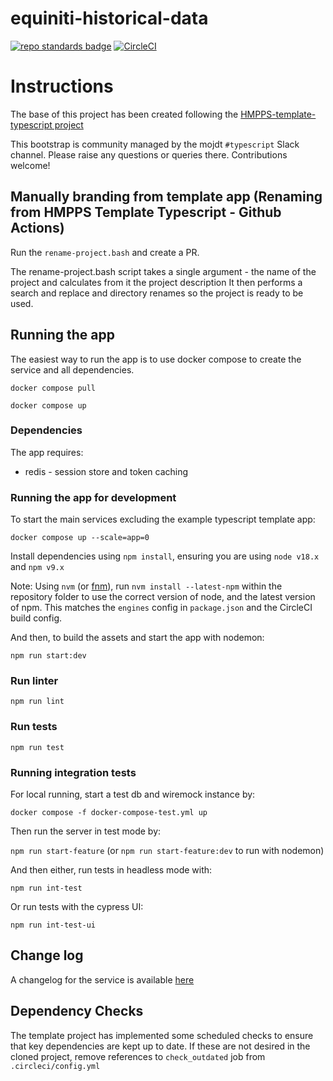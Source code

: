 # equiniti-historical-data
[![repo standards badge](https://img.shields.io/badge/dynamic/json?color=blue&style=flat&logo=github&label=MoJ%20Compliant&query=%24.result&url=https%3A%2F%2Foperations-engineering-reports.cloud-platform.service.justice.gov.uk%2Fapi%2Fv1%2Fcompliant_public_repositories%2Fhmpps-template-typescript)](https://operations-engineering-reports.cloud-platform.service.justice.gov.uk/public-github-repositories.html#hmpps-template-typescript "Link to report")
[![CircleCI](https://circleci.com/gh/ministryofjustice/hmpps-template-typescript/tree/main.svg?style=svg)](https://app.circleci.com/pipelines/github/ministryofjustice/laa-crime-equinity-historical-data-frontend)

# Instructions

The base of this project has been created following the [HMPPS-template-typescript project](https://github.com/ministryofjustice/hmpps-template-typescript)

This bootstrap is community managed by the mojdt `#typescript` Slack channel.
Please raise any questions or queries there. Contributions welcome!


## Manually branding from template app (Renaming from HMPPS Template Typescript - Github Actions)
Run the `rename-project.bash` and create a PR.

The rename-project.bash script takes a single argument - the name of the project and calculates from it the project description
It then performs a search and replace and directory renames so the project is ready to be used.

## Running the app
The easiest way to run the app is to use docker compose to create the service and all dependencies. 

`docker compose pull`

`docker compose up`

### Dependencies
The app requires:
* redis - session store and token caching

### Running the app for development

To start the main services excluding the example typescript template app: 

`docker compose up --scale=app=0`

Install dependencies using `npm install`, ensuring you are using `node v18.x` and `npm v9.x`

Note: Using `nvm` (or [fnm](https://github.com/Schniz/fnm)), run `nvm install --latest-npm` within the repository folder to use the correct version of node, and the latest version of npm. This matches the `engines` config in `package.json` and the CircleCI build config.

And then, to build the assets and start the app with nodemon:

`npm run start:dev`

### Run linter

`npm run lint`

### Run tests

`npm run test`

### Running integration tests

For local running, start a test db and wiremock instance by:

`docker compose -f docker-compose-test.yml up`

Then run the server in test mode by:

`npm run start-feature` (or `npm run start-feature:dev` to run with nodemon)

And then either, run tests in headless mode with:

`npm run int-test`
 
Or run tests with the cypress UI:

`npm run int-test-ui`

## Change log

A changelog for the service is available [here](./CHANGELOG.md)


## Dependency Checks

The template project has implemented some scheduled checks to ensure that key dependencies are kept up to date.
If these are not desired in the cloned project, remove references to `check_outdated` job from `.circleci/config.yml`

